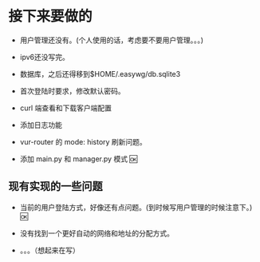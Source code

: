 # 接下来要做的

- 用户管理还没有。(个人使用的话，考虑要不要用户管理。。。)

- ipv6还没写完。

- 数据库，之后还得移到$HOME/.easywg/db.sqlite3

- 首次登陆时要求，修改默认密码。

- curl 端查看和下载客户端配置

- 添加日志功能

- vur-router 的 mode: history 刷新问题。

- 添加 main.py 和 manager.py 模式 🆗

## 现有实现的一些问题

- 当前的用户登陆方式，好像还有点问题。(到时候写用户管理的时候注意下。) 🆗

- 没有找到一个更好自动的网络和地址的分配方式。

- 。。。（想起来在写）
